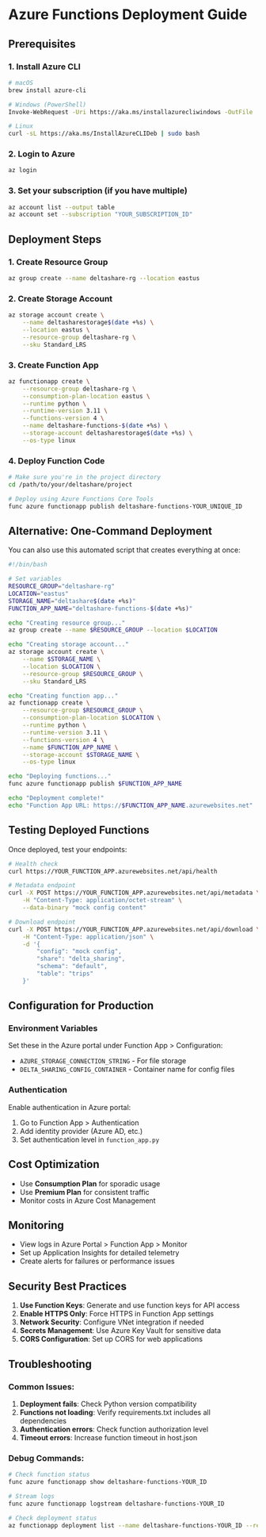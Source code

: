 # Azure Functions Deployment Guide

## Prerequisites

### 1. Install Azure CLI
```bash
# macOS
brew install azure-cli

# Windows (PowerShell)
Invoke-WebRequest -Uri https://aka.ms/installazurecliwindows -OutFile .\AzureCLI.msi; Start-Process msiexec.exe -Wait -ArgumentList '/I AzureCLI.msi /quiet'

# Linux
curl -sL https://aka.ms/InstallAzureCLIDeb | sudo bash
```

### 2. Login to Azure
```bash
az login
```

### 3. Set your subscription (if you have multiple)
```bash
az account list --output table
az account set --subscription "YOUR_SUBSCRIPTION_ID"
```

## Deployment Steps

### 1. Create Resource Group
```bash
az group create --name deltashare-rg --location eastus
```

### 2. Create Storage Account
```bash
az storage account create \
    --name deltasharestorage$(date +%s) \
    --location eastus \
    --resource-group deltashare-rg \
    --sku Standard_LRS
```

### 3. Create Function App
```bash
az functionapp create \
    --resource-group deltashare-rg \
    --consumption-plan-location eastus \
    --runtime python \
    --runtime-version 3.11 \
    --functions-version 4 \
    --name deltashare-functions-$(date +%s) \
    --storage-account deltasharestorage$(date +%s) \
    --os-type linux
```

### 4. Deploy Function Code
```bash
# Make sure you're in the project directory
cd /path/to/your/deltashare/project

# Deploy using Azure Functions Core Tools
func azure functionapp publish deltashare-functions-YOUR_UNIQUE_ID
```

## Alternative: One-Command Deployment

You can also use this automated script that creates everything at once:

```bash
#!/bin/bash

# Set variables
RESOURCE_GROUP="deltashare-rg"
LOCATION="eastus"
STORAGE_NAME="deltashare$(date +%s)"
FUNCTION_APP_NAME="deltashare-functions-$(date +%s)"

echo "Creating resource group..."
az group create --name $RESOURCE_GROUP --location $LOCATION

echo "Creating storage account..."
az storage account create \
    --name $STORAGE_NAME \
    --location $LOCATION \
    --resource-group $RESOURCE_GROUP \
    --sku Standard_LRS

echo "Creating function app..."
az functionapp create \
    --resource-group $RESOURCE_GROUP \
    --consumption-plan-location $LOCATION \
    --runtime python \
    --runtime-version 3.11 \
    --functions-version 4 \
    --name $FUNCTION_APP_NAME \
    --storage-account $STORAGE_NAME \
    --os-type linux

echo "Deploying functions..."
func azure functionapp publish $FUNCTION_APP_NAME

echo "Deployment complete!"
echo "Function App URL: https://$FUNCTION_APP_NAME.azurewebsites.net"
```

## Testing Deployed Functions

Once deployed, test your endpoints:

```bash
# Health check
curl https://YOUR_FUNCTION_APP.azurewebsites.net/api/health

# Metadata endpoint
curl -X POST https://YOUR_FUNCTION_APP.azurewebsites.net/api/metadata \
    -H "Content-Type: application/octet-stream" \
    --data-binary "mock config content"

# Download endpoint
curl -X POST https://YOUR_FUNCTION_APP.azurewebsites.net/api/download \
    -H "Content-Type: application/json" \
    -d '{
        "config": "mock config",
        "share": "delta_sharing", 
        "schema": "default",
        "table": "trips"
    }'
```

## Configuration for Production

### Environment Variables
Set these in the Azure portal under Function App > Configuration:

- `AZURE_STORAGE_CONNECTION_STRING` - For file storage
- `DELTA_SHARING_CONFIG_CONTAINER` - Container name for config files

### Authentication
Enable authentication in Azure portal:
1. Go to Function App > Authentication
2. Add identity provider (Azure AD, etc.)
3. Set authentication level in `function_app.py`

## Cost Optimization

- Use **Consumption Plan** for sporadic usage
- Use **Premium Plan** for consistent traffic
- Monitor costs in Azure Cost Management

## Monitoring

- View logs in Azure Portal > Function App > Monitor
- Set up Application Insights for detailed telemetry
- Create alerts for failures or performance issues

## Security Best Practices

1. **Use Function Keys**: Generate and use function keys for API access
2. **Enable HTTPS Only**: Force HTTPS in Function App settings
3. **Network Security**: Configure VNet integration if needed
4. **Secrets Management**: Use Azure Key Vault for sensitive data
5. **CORS Configuration**: Set up CORS for web applications

## Troubleshooting

### Common Issues:
1. **Deployment fails**: Check Python version compatibility
2. **Functions not loading**: Verify requirements.txt includes all dependencies
3. **Authentication errors**: Check function authorization level
4. **Timeout errors**: Increase function timeout in host.json

### Debug Commands:
```bash
# Check function status
func azure functionapp show deltashare-functions-YOUR_ID

# Stream logs
func azure functionapp logstream deltashare-functions-YOUR_ID

# Check deployment status
az functionapp deployment list --name deltashare-functions-YOUR_ID --resource-group deltashare-rg
```